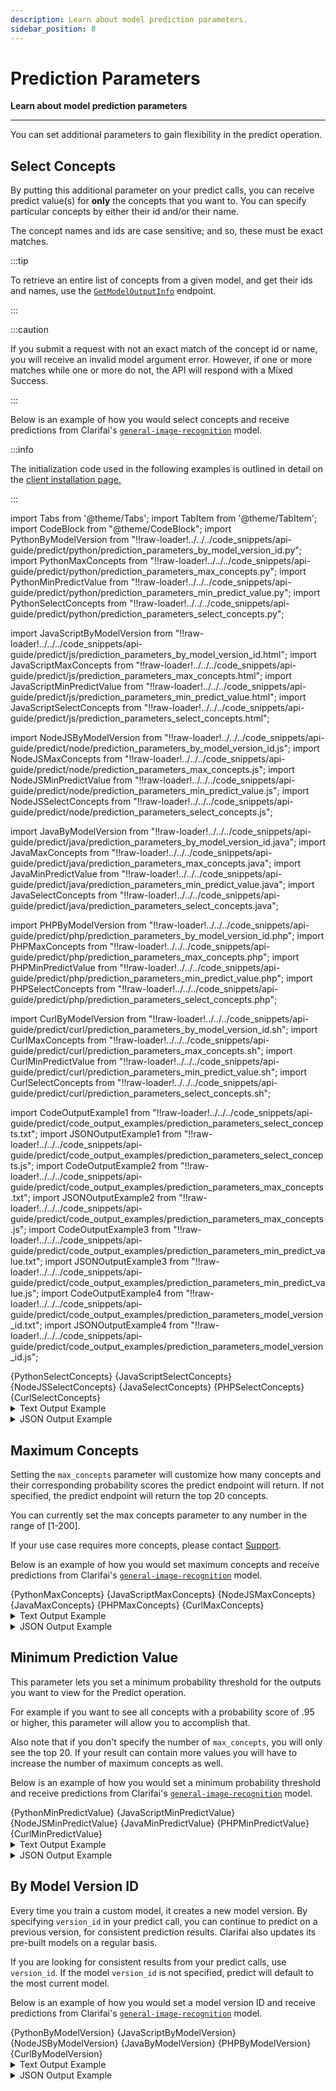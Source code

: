 ```yaml
---
description: Learn about model prediction parameters.
sidebar_position: 8
---
```


# Prediction Parameters

**Learn about model prediction parameters**
<hr />

You can set additional parameters to gain flexibility in the predict operation.

## Select Concepts

By putting this additional parameter on your predict calls, you can receive predict value\(s\) for **only** the concepts that you want to. You can specify particular concepts by either their id and/or their name. 

The concept names and ids are case sensitive; and so, these must be exact matches.

:::tip

To retrieve an entire list of concepts from a given model, and get their ids and names, use the [`GetModelOutputInfo`](https://docs.clarifai.com/api-guide/model/create-get-update-and-delete#get-model-output-info-by-id) endpoint.

:::

:::caution

If you submit a request with not an exact match of the concept id or name, you will receive an invalid model argument error. However, if one or more matches while one or more do not, the API will respond with a Mixed Success.

:::


Below is an example of how you would select concepts and receive predictions from Clarifai's [`general-image-recognition`](https://clarifai.com/clarifai/main/models/general-image-recognition) model. 

:::info

The initialization code used in the following examples is outlined in detail on the [client installation page.](https://docs.clarifai.com/api-guide/api-overview/api-clients/#client-installation-instructions)

:::


import Tabs from '@theme/Tabs';
import TabItem from '@theme/TabItem';
import CodeBlock from "@theme/CodeBlock";
import PythonByModelVersion from "!!raw-loader!../../../code_snippets/api-guide/predict/python/prediction_parameters_by_model_version_id.py";
import PythonMaxConcepts from "!!raw-loader!../../../code_snippets/api-guide/predict/python/prediction_parameters_max_concepts.py";
import PythonMinPredictValue from "!!raw-loader!../../../code_snippets/api-guide/predict/python/prediction_parameters_min_predict_value.py";
import PythonSelectConcepts from "!!raw-loader!../../../code_snippets/api-guide/predict/python/prediction_parameters_select_concepts.py";

import JavaScriptByModelVersion from "!!raw-loader!../../../code_snippets/api-guide/predict/js/prediction_parameters_by_model_version_id.html";
import JavaScriptMaxConcepts from "!!raw-loader!../../../code_snippets/api-guide/predict/js/prediction_parameters_max_concepts.html";
import JavaScriptMinPredictValue from "!!raw-loader!../../../code_snippets/api-guide/predict/js/prediction_parameters_min_predict_value.html";
import JavaScriptSelectConcepts from "!!raw-loader!../../../code_snippets/api-guide/predict/js/prediction_parameters_select_concepts.html";

import NodeJSByModelVersion from "!!raw-loader!../../../code_snippets/api-guide/predict/node/prediction_parameters_by_model_version_id.js";
import NodeJSMaxConcepts from "!!raw-loader!../../../code_snippets/api-guide/predict/node/prediction_parameters_max_concepts.js";
import NodeJSMinPredictValue from "!!raw-loader!../../../code_snippets/api-guide/predict/node/prediction_parameters_min_predict_value.js";
import NodeJSSelectConcepts from "!!raw-loader!../../../code_snippets/api-guide/predict/node/prediction_parameters_select_concepts.js";

import JavaByModelVersion from "!!raw-loader!../../../code_snippets/api-guide/predict/java/prediction_parameters_by_model_version_id.java";
import JavaMaxConcepts from "!!raw-loader!../../../code_snippets/api-guide/predict/java/prediction_parameters_max_concepts.java";
import JavaMinPredictValue from "!!raw-loader!../../../code_snippets/api-guide/predict/java/prediction_parameters_min_predict_value.java";
import JavaSelectConcepts from "!!raw-loader!../../../code_snippets/api-guide/predict/java/prediction_parameters_select_concepts.java";

import PHPByModelVersion from "!!raw-loader!../../../code_snippets/api-guide/predict/php/prediction_parameters_by_model_version_id.php";
import PHPMaxConcepts from "!!raw-loader!../../../code_snippets/api-guide/predict/php/prediction_parameters_max_concepts.php";
import PHPMinPredictValue from "!!raw-loader!../../../code_snippets/api-guide/predict/php/prediction_parameters_min_predict_value.php";
import PHPSelectConcepts from "!!raw-loader!../../../code_snippets/api-guide/predict/php/prediction_parameters_select_concepts.php";

import CurlByModelVersion from "!!raw-loader!../../../code_snippets/api-guide/predict/curl/prediction_parameters_by_model_version_id.sh";
import CurlMaxConcepts from "!!raw-loader!../../../code_snippets/api-guide/predict/curl/prediction_parameters_max_concepts.sh";
import CurlMinPredictValue from "!!raw-loader!../../../code_snippets/api-guide/predict/curl/prediction_parameters_min_predict_value.sh";
import CurlSelectConcepts from "!!raw-loader!../../../code_snippets/api-guide/predict/curl/prediction_parameters_select_concepts.sh";

import CodeOutputExample1 from "!!raw-loader!../../../code_snippets/api-guide/predict/code_output_examples/prediction_parameters_select_concepts.txt";
import JSONOutputExample1 from "!!raw-loader!../../../code_snippets/api-guide/predict/code_output_examples/prediction_parameters_select_concepts.js";
import CodeOutputExample2 from "!!raw-loader!../../../code_snippets/api-guide/predict/code_output_examples/prediction_parameters_max_concepts.txt";
import JSONOutputExample2 from "!!raw-loader!../../../code_snippets/api-guide/predict/code_output_examples/prediction_parameters_max_concepts.js";
import CodeOutputExample3 from "!!raw-loader!../../../code_snippets/api-guide/predict/code_output_examples/prediction_parameters_min_predict_value.txt";
import JSONOutputExample3 from "!!raw-loader!../../../code_snippets/api-guide/predict/code_output_examples/prediction_parameters_min_predict_value.js";
import CodeOutputExample4 from "!!raw-loader!../../../code_snippets/api-guide/predict/code_output_examples/prediction_parameters_model_version_id.txt";
import JSONOutputExample4 from "!!raw-loader!../../../code_snippets/api-guide/predict/code_output_examples/prediction_parameters_model_version_id.js";


<Tabs>

<TabItem value="python" label="Python">
    <CodeBlock className="language-python">{PythonSelectConcepts}</CodeBlock>
</TabItem>

<TabItem value="js_rest" label="JavaScript (REST)">
    <CodeBlock className="language-javascript">{JavaScriptSelectConcepts}</CodeBlock>
</TabItem>

<TabItem value="nodejs" label="NodeJS">
    <CodeBlock className="language-javascript">{NodeJSSelectConcepts}</CodeBlock>
</TabItem>

<TabItem value="java" label="Java">
    <CodeBlock className="language-java">{JavaSelectConcepts}</CodeBlock>
</TabItem>

<TabItem value="php" label="PHP">
    <CodeBlock className="language-php">{PHPSelectConcepts}</CodeBlock>
</TabItem>

<TabItem value="curl" label="cURL">
    <CodeBlock className="language-bash">{CurlSelectConcepts}</CodeBlock>
</TabItem>

</Tabs>

<details>
  <summary>Text Output Example</summary>
    <CodeBlock className="language-text">{CodeOutputExample1}</CodeBlock>
</details>

<details>
  <summary>JSON Output Example</summary>
    <CodeBlock className="language-javascript">{JSONOutputExample1}</CodeBlock>
</details>


## Maximum Concepts

Setting the `max_concepts` parameter will customize how many concepts and their corresponding probability scores the predict endpoint will return. If not specified, the predict endpoint will return the top 20 concepts. 

You can currently set the max concepts parameter to any number in the range of \[1-200\]. 

If your use case requires more concepts, please contact [Support](mailto:support@clarifai.com).

Below is an example of how you would set maximum concepts and receive predictions from Clarifai's [`general-image-recognition`](https://clarifai.com/clarifai/main/models/general-image-recognition) model. 

<Tabs>

<TabItem value="python" label="Python">
    <CodeBlock className="language-python">{PythonMaxConcepts}</CodeBlock>
</TabItem>

<TabItem value="js_rest" label="JavaScript (REST)">
    <CodeBlock className="language-javascript">{JavaScriptMaxConcepts}</CodeBlock>
</TabItem>

<TabItem value="nodejs" label="NodeJS">
    <CodeBlock className="language-javascript">{NodeJSMaxConcepts}</CodeBlock>
</TabItem>

<TabItem value="java" label="Java">
    <CodeBlock className="language-java">{JavaMaxConcepts}</CodeBlock>
</TabItem>

<TabItem value="php" label="PHP">
    <CodeBlock className="language-php">{PHPMaxConcepts}</CodeBlock>
</TabItem>

<TabItem value="curl" label="cURL">
    <CodeBlock className="language-bash">{CurlMaxConcepts}</CodeBlock>
</TabItem>

</Tabs>

<details>
  <summary>Text Output Example</summary>
    <CodeBlock className="language-text">{CodeOutputExample2}</CodeBlock>
</details>

<details>
  <summary>JSON Output Example</summary>
    <CodeBlock className="language-javascript">{JSONOutputExample2}</CodeBlock>
</details>

## Minimum Prediction Value

This parameter lets you set a minimum probability threshold for the outputs you want to view for the Predict operation. 

For example if you want to see all concepts with a probability score of .95 or higher, this parameter will allow you to accomplish that. 

Also note that if you don't specify the number of `max_concepts`, you will only see the top 20. If your result can contain more values you will have to increase the number of maximum concepts as well.

Below is an example of how you would set a minimum probability threshold and receive predictions from Clarifai's [`general-image-recognition`](https://clarifai.com/clarifai/main/models/general-image-recognition) model. 


<Tabs>

<TabItem value="python" label="Python">
    <CodeBlock className="language-python">{PythonMinPredictValue}</CodeBlock>
</TabItem>

<TabItem value="js_rest" label="JavaScript (REST)">
    <CodeBlock className="language-javascript">{JavaScriptMinPredictValue}</CodeBlock>
</TabItem>

<TabItem value="nodejs" label="NodeJS">
    <CodeBlock className="language-javascript">{NodeJSMinPredictValue}</CodeBlock>
</TabItem>

<TabItem value="java" label="Java">
    <CodeBlock className="language-java">{JavaMinPredictValue}</CodeBlock>
</TabItem>

<TabItem value="php" label="PHP">
    <CodeBlock className="language-php">{PHPMinPredictValue}</CodeBlock>
</TabItem>

<TabItem value="curl" label="cURL">
    <CodeBlock className="language-bash">{CurlMinPredictValue}</CodeBlock>
</TabItem>

</Tabs>

<details>
  <summary>Text Output Example</summary>
    <CodeBlock className="language-text">{CodeOutputExample3}</CodeBlock>
</details>

<details>
  <summary>JSON Output Example</summary>
    <CodeBlock className="language-javascript">{JSONOutputExample3}</CodeBlock>
</details>

## By Model Version ID

Every time you train a custom model, it creates a new model version. By specifying `version_id` in your predict call, you can continue to predict on a previous version, for consistent prediction results. Clarifai also updates its pre-built models on a regular basis.

If you are looking for consistent results from your predict calls, use `version_id`. If the model `version_id` is not specified, predict will default to the most current model.

Below is an example of how you would set a model version ID and receive predictions from Clarifai's [`general-image-recognition`](https://clarifai.com/clarifai/main/models/general-image-recognition) model. 


<Tabs>

<TabItem value="python" label="Python">
    <CodeBlock className="language-python">{PythonByModelVersion}</CodeBlock>
</TabItem>

<TabItem value="js_rest" label="JavaScript (REST)">
    <CodeBlock className="language-javascript">{JavaScriptByModelVersion}</CodeBlock>
</TabItem>

<TabItem value="nodejs" label="NodeJS">
    <CodeBlock className="language-javascript">{NodeJSByModelVersion}</CodeBlock>
</TabItem>

<TabItem value="java" label="Java">
    <CodeBlock className="language-java">{JavaByModelVersion}</CodeBlock>
</TabItem>

<TabItem value="php" label="PHP">
    <CodeBlock className="language-php">{PHPByModelVersion}</CodeBlock>
</TabItem>

<TabItem value="curl" label="cURL">
    <CodeBlock className="language-bash">{CurlByModelVersion}</CodeBlock>
</TabItem>

</Tabs>

<details>
  <summary>Text Output Example</summary>
    <CodeBlock className="language-text">{CodeOutputExample4}</CodeBlock>
</details>

<details>
  <summary>JSON Output Example</summary>
    <CodeBlock className="language-javascript">{JSONOutputExample4}</CodeBlock>
</details>
